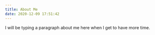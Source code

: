 ```yaml
---
title: About Me
date: 2020-12-09 17:51:42
---
```


I will be typing a paragraph about me here when I get to have more time.
